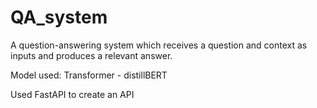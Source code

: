 # QA_system

A question-answering system which receives a question and context as inputs and produces a relevant answer.

Model used: 
Transformer - distillBERT

Used FastAPI to create an API

